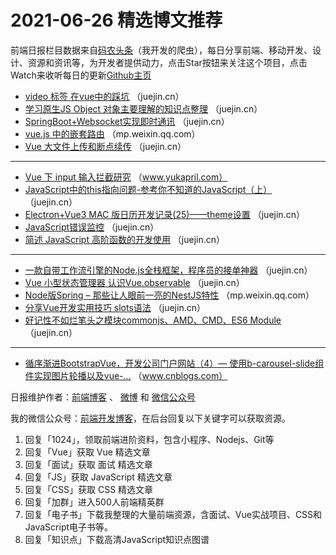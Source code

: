 # 2021-06-26 精选博文推荐

前端日报栏目数据来自[码农头条](https://toutiao.qdkfweb.cn/)（我开发的爬虫），每日分享前端、移动开发、设计、资源和资讯等，为开发者提供动力，点击Star按钮来关注这个项目，点击Watch来收听每日的更新[Github主页](https://github.com/kujian/frontendDaily)
* [video 标签 在vue中的踩坑](https://juejin.cn/post/6977575628904087582) （juejin.cn）
* [学习原生JS Object 对象主要理解的知识点整理](https://juejin.cn/post/6977563916146573343) （juejin.cn）
* [SpringBoot+Websocket实现即时通讯](https://juejin.cn/post/6977562390518824967) （juejin.cn）
* [vue.js 中的嵌套路由](https://mp.weixin.qq.com/s?__biz=MzI3NzIzMDY0NA==&mid=2247502937&idx=1&sn=a03062a063297bc62f7bf9a39276957e) （mp.weixin.qq.com）
* [Vue 大文件上传和断点续传](https://juejin.cn/post/6977555547570569223) （juejin.cn）

***
* [Vue 下 input 输入拦截研究](https://www.yukapril.com/2021/06/25/vue-input-bind.html) （www.yukapril.com）
* [JavaScript中的this指向问题-参考你不知道的JavaScript（上）](https://juejin.cn/post/6977553754664992776) （juejin.cn）
* [Electron+Vue3 MAC 版日历开发记录(25)——theme设置](https://juejin.cn/post/6977750758758285320) （juejin.cn）
* [JavaScript错误监控](https://juejin.cn/post/6977547698341675021) （juejin.cn）
* [简述 JavaScript 高阶函数的开发使用](https://juejin.cn/post/6977649537812791303) （juejin.cn）

***
* [一款自带工作流引擎的Node.js全栈框架，程序员的接单神器](https://juejin.cn/post/6977534949599477768) （juejin.cn）
* [Vue 小型状态管理器 认识Vue.observable](https://juejin.cn/post/6977621088154943495) （juejin.cn）
* [Node版Spring &#8211; 那些让人眼前一亮的NestJS特性](https://mp.weixin.qq.com/s?__biz=MzU0OTExNzYwNg==&mid=2247490778&idx=1&sn=df29a352531c01f59658c613f22f9d72) （mp.weixin.qq.com）
* [分享Vue开发实用技巧 slots语法](https://juejin.cn/post/6977619810997764126) （juejin.cn）
* [好记性不如烂笔头之模块commonjs、AMD、CMD、ES6 Module](https://juejin.cn/post/6977604469794013197) （juejin.cn）

***
* [循序渐进BootstrapVue，开发公司门户网站（4）&#8212; 使用b-carousel-slide组件实现图片轮播以及vue-&#8230;](https://www.cnblogs.com/wuhuacong/p/14930301.html) （www.cnblogs.com）

日报维护作者：[前端博客](https://qdkfweb.cn/) 、 [微博](http://weibo.com/kujian) 和 [微信公众号](https://open.weixin.qq.com/qr/code?username=caibaojian_com)

我的微信公众号：[前端开发博客](https://open.weixin.qq.com/qr/code?username=caibaojian_com)，在后台回复以下关键字可以获取资源。

1. 回复「1024」，领取前端进阶资料，包含小程序、Nodejs、Git等
2. 回复「Vue」获取 Vue 精选文章
3. 回复「面试」获取 面试 精选文章
4. 回复「JS」获取 JavaScript 精选文章
5. 回复「CSS」获取 CSS 精选文章
6. 回复「加群」进入500人前端精英群
7. 回复「电子书」下载我整理的大量前端资源，含面试、Vue实战项目、CSS和JavaScript电子书等。
8. 回复「知识点」下载高清JavaScript知识点图谱